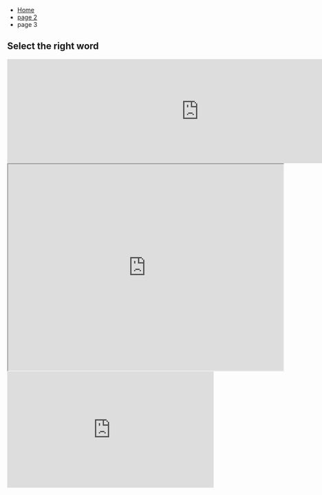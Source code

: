 <ul class="breadcrumb">
  <li><a href="index.html">Home</a></li>
  <li><a href="page2.html">page 2</a></li>
  <li>page 3</li>
</ul>


<h2>Select the right word</h2>

<iframe src="https://h5p.org/h5p/embed/136173" width="890" height="242" frameborder="0" allowfullscreen="allowfullscreen"></iframe><script src="https://h5p.org/sites/all/modules/h5p/library/js/h5p-resizer.js" charset="UTF-8"></script>


<iframe src="https://www.google.com/maps/d/embed?mid=1V1cJEgnYluVk5SJEzrnUEw4zz5s-F4qD" width="640" height="480"></iframe>


<iframe width="480" height="270" src="https://www.powtoon.com/embed/f2mHoBkBRNl/" frameborder="0"></iframe>
